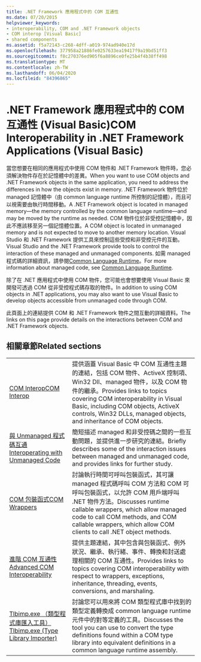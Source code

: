 ```yaml
---
title: .NET Framework 應用程式中的 COM 互通性
ms.date: 07/20/2015
helpviewer_keywords:
- interoperability, COM and .NET Framework objects
- COM interop [Visual Basic]
- shared components
ms.assetid: f5a72143-c268-4dff-a019-974ad940e17d
ms.openlocfilehash: 377958a21886fe0257633ea19417f9a19bd51ff3
ms.sourcegitcommit: f8c270376ed905f6a8896ce0fe25b4f4b38ff498
ms.translationtype: MT
ms.contentlocale: zh-TW
ms.lasthandoff: 06/04/2020
ms.locfileid: "84396865"
---
```

# <a name="com-interoperability-in-net-framework-applications-visual-basic"></a><span data-ttu-id="10d39-102">.NET Framework 應用程式中的 COM 互通性 (Visual Basic)</span><span class="sxs-lookup"><span data-stu-id="10d39-102">COM Interoperability in .NET Framework Applications (Visual Basic)</span></span>

<span data-ttu-id="10d39-103">當您想要在相同的應用程式中使用 COM 物件和 .NET Framework 物件時，您必須解決物件存在於記憶體中的差異。</span><span class="sxs-lookup"><span data-stu-id="10d39-103">When you want to use COM objects and .NET Framework objects in the same application, you need to address the differences in how the objects exist in memory.</span></span> <span data-ttu-id="10d39-104">.NET Framework 物件位於 managed 記憶體中（由 common language runtime 所控制的記憶體），而且可以視需要由執行時間移動。</span><span class="sxs-lookup"><span data-stu-id="10d39-104">A .NET Framework object is located in managed memory—the memory controlled by the common language runtime—and may be moved by the runtime as needed.</span></span> <span data-ttu-id="10d39-105">COM 物件位於非受控記憶體中，因此不應該移至另一個記憶體位置。</span><span class="sxs-lookup"><span data-stu-id="10d39-105">A COM object is located in unmanaged memory and is not expected to move to another memory location.</span></span> <span data-ttu-id="10d39-106">Visual Studio 和 .NET Framework 提供工具來控制這些受控和非受控元件的互動。</span><span class="sxs-lookup"><span data-stu-id="10d39-106">Visual Studio and the .NET Framework provide tools to control the interaction of these managed and unmanaged components.</span></span> <span data-ttu-id="10d39-107">如需 managed 程式碼的詳細資訊，請參閱[Common Language Runtime](../../../standard/clr.md)。</span><span class="sxs-lookup"><span data-stu-id="10d39-107">For more information about managed code, see [Common Language Runtime](../../../standard/clr.md).</span></span>

<span data-ttu-id="10d39-108">除了在 .NET 應用程式中使用 COM 物件，您可能也會想要使用 Visual Basic 來開發可透過 COM 從非受控程式碼存取的物件。</span><span class="sxs-lookup"><span data-stu-id="10d39-108">In addition to using COM objects in .NET applications, you may also want to use Visual Basic to develop objects accessible from unmanaged code through COM.</span></span>

<span data-ttu-id="10d39-109">此頁面上的連結提供 COM 和 .NET Framework 物件之間互動的詳細資料。</span><span class="sxs-lookup"><span data-stu-id="10d39-109">The links on this page provide details on the interactions between COM and .NET Framework objects.</span></span>

## <a name="related-sections"></a><span data-ttu-id="10d39-110">相關章節</span><span class="sxs-lookup"><span data-stu-id="10d39-110">Related sections</span></span>

| | |
|---------|---------|
| [<span data-ttu-id="10d39-111">COM Interop</span><span class="sxs-lookup"><span data-stu-id="10d39-111">COM Interop</span></span>](index.md) | <span data-ttu-id="10d39-112">提供涵蓋 Visual Basic 中 COM 互通性主題的連結，包括 COM 物件、ActiveX 控制項、Win32 Dll、managed 物件，以及 COM 物件的繼承。</span><span class="sxs-lookup"><span data-stu-id="10d39-112">Provides links to topics covering COM interoperability in Visual Basic, including COM objects, ActiveX controls, Win32 DLLs, managed objects, and inheritance of COM objects.</span></span> |
| [<span data-ttu-id="10d39-113">與 Unmanaged 程式碼互通</span><span class="sxs-lookup"><span data-stu-id="10d39-113">Interoperating with Unmanaged Code</span></span>](../../../framework/interop/index.md) | <span data-ttu-id="10d39-114">簡短描述 managed 和非受控碼之間的一些互動問題，並提供進一步研究的連結。</span><span class="sxs-lookup"><span data-stu-id="10d39-114">Briefly describes some of the interaction issues between managed and unmanaged code, and provides links for further study.</span></span> |
| [<span data-ttu-id="10d39-115">COM 包裝函式</span><span class="sxs-lookup"><span data-stu-id="10d39-115">COM Wrappers</span></span>](../../../standard/native-interop/com-wrappers.md) | <span data-ttu-id="10d39-116">討論執行時間可呼叫包裝函式，其可讓 managed 程式碼呼叫 COM 方法和 COM 可呼叫包裝函式，以允許 COM 用戶端呼叫 .NET 物件方法。</span><span class="sxs-lookup"><span data-stu-id="10d39-116">Discusses runtime callable wrappers, which allow managed code to call COM methods, and COM callable wrappers, which allow COM clients to call .NET object methods.</span></span> |
| [<span data-ttu-id="10d39-117">進階 COM 互通性</span><span class="sxs-lookup"><span data-stu-id="10d39-117">Advanced COM Interoperability</span></span>](../../../framework/interop/index.md) | <span data-ttu-id="10d39-118">提供主題連結，其中包含與包裝函式、例外狀況、繼承、執行緒、事件、轉換和封送處理相關的 COM 互通性。</span><span class="sxs-lookup"><span data-stu-id="10d39-118">Provides links to topics covering COM interoperability with respect to wrappers, exceptions, inheritance, threading, events, conversions, and marshaling.</span></span> |
| [<span data-ttu-id="10d39-119">Tlbimp.exe （類型程式庫匯入工具）</span><span class="sxs-lookup"><span data-stu-id="10d39-119">Tlbimp.exe (Type Library Importer)</span></span>](../../../framework/tools/tlbimp-exe-type-library-importer.md) | <span data-ttu-id="10d39-120">討論您可以用來將 COM 類型程式庫中找到的類型定義轉換成 common language runtime 元件中的對等定義的工具。</span><span class="sxs-lookup"><span data-stu-id="10d39-120">Discusses the tool you can use to convert the type definitions found within a COM type library into equivalent definitions in a common language runtime assembly.</span></span> |
